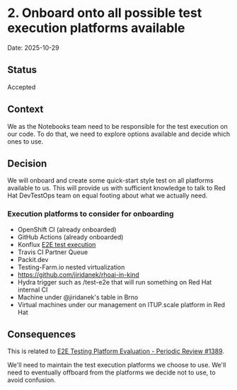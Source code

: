 # 2. Onboard onto all possible test execution platforms available

Date: 2025-10-29

## Status

Accepted

## Context

We as the Notebooks team need to be responsible for the test execution on our code.
To do that, we need to explore options available and decide which ones to use.

## Decision

We will onboard and create some quick-start style test on all platforms available to us.
This will provide us with sufficient knowledge to talk to Red Hat DevTestOps team on equal footing about what we actually need.

### Execution platforms to consider for onboarding

* OpenShift CI (already onboarded)
* GitHub Actions (already onboarded)
* Konflux [E2E test execution](https://developers.redhat.com/articles/2024/10/28/ephemeral-openshift-clusters-konflux-ci-using-cluster-service-operator)
* Travis CI Partner Queue
* Packit.dev
* Testing-Farm.io nested virtualization
* <https://github.com/jiridanek/rhoai-in-kind>
* Hydra trigger such as /test-e2e that will run something on Red Hat internal CI
* Machine under @jiridanek's table in Brno
* Virtual machines under our management on ITUP.scale platform in Red Hat

## Consequences

This is related to [E2E Testing Platform Evaluation - Periodic Review #1389](https://github.com/opendatahub-io/notebooks/issues/1389).

We'll need to maintain the test execution platforms we choose to use.
We'll need to eventually offboard from the platforms we decide not to use, to avoid confusion.
